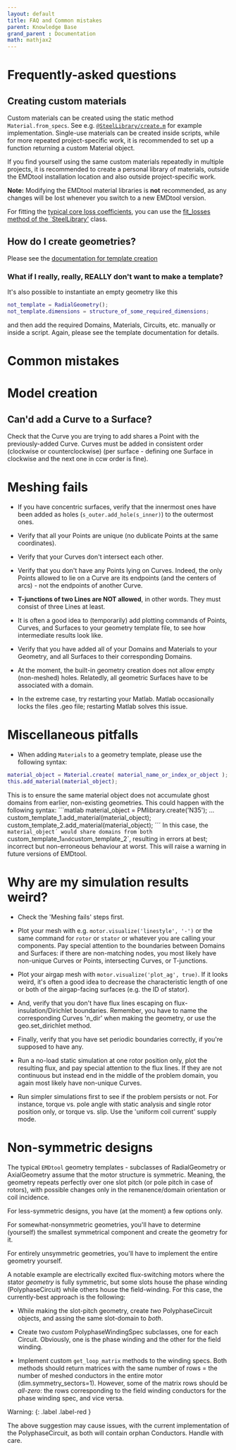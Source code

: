 ```yaml
---
layout: default
title: FAQ and Common mistakes
parent: Knowledge Base
grand_parent : Documentation
math: mathjax2
---
```


# Frequently-asked questions

## Creating custom materials

Custom materials can be created using the static method `Material.from_specs`. See e.g. [`@SteelLibrary/create.m`](../../api/SteelLibrary.html) for example implementation. Single-use materials can be created inside scripts,
while for more repeated project-specific work, it is recommended to set up a function returning a custom Material object.

If you find yourself using the same custom materials repeatedly in multiple projects, it is recommended to create a personal library of materials, 
outside the EMDtool installation location and also outside project-specific work.

**Note:** Modifying the EMDtool material libraries is **not** recommended, as any changes will be lost whenever you switch to a new EMDtool version.

For fitting the [typical core loss coefficients](iron_losses.html), you can use the [fit_losses method of the `SteelLibrary'](../../api/SteelLibrary.html) class.

## How do I create geometries?

Please see the [documentation for template creation](../../documentation/templates/geometry_creation.html)

### What if I really, really, REALLY don't want to make a template?

It's also possible to instantiate an empty geometry like this

```matlab
not_template = RadialGeometry();
not_template.dimensions = structure_of_some_required_dimensions;
```

and then add the required Domains, Materials, Circuits, etc. manually or inside a script. Again, please see the template documentation for details.


# Common mistakes

# Model creation

## Can'd add a Curve to a Surface?

Check that the Curve you are trying to add shares a Point with the previously-added Curve. Curves must be added
in consistent order (clockwise or counterclockwise) (per surface - defining one Surface in clockwise and the next one in ccw order is fine).

# Meshing fails

* If you have concentric surfaces, verify that the innermost ones have
been added as holes (`s_outer.add_hole(s_inner)`) to the outermost ones.

* Verify that all your Points are unique (no dublicate Points at the same
coordinates).

* Verify that your Curves don't intersect each other.

* Verify that you don't have any Points lying on Curves. Indeed, the only
Points allowed to lie on a Curve are its endpoints (and the
centers of arcs) - not the endpoints of another Curve.

* **T-junctions of two Lines are NOT allowed**, in other words. They must
consist of three Lines at least.

* It is often a good idea to (temporarily) add plotting commands of
Points, Curves, and Surfaces to your geometry template file, to see how
intermediate results look like.

* Verify that you have added all of your Domains and Materials to your
Geometry, and all Surfaces to their corresponding Domains.

* At the moment, the built-in geometry creation does not allow empty (non-meshed) holes. Relatedly, all geometric Surfaces have to be associated with a domain.

* In the extreme case, try restarting your Matlab. Matlab occasionally
locks the files .geo file; restarting Matlab solves this issue.

# Miscellaneous pitfalls

* When adding `Materials` to a geometry template, please use the following syntax:
```matlab
material_object = Material.create( material_name_or_index_or_object );
this.add_material(material_object);
```
This is to ensure the same material object does not accumulate ghost domains from earlier, non-existing geometries. This could happen with the following syntax:
´´´matlab
material_object = PMlibrary.create('N35');
...
custom_template_1.add_material(material_object);
custom_template_2.add_material(material_object);
´´´
In this case, the `material_object´ would share domains from both `custom_template_1` and `custom_template_2`, resulting in errors at best; incorrect but non-erroneous behaviour at worst. This will
raise a warning in future versions of EMDtool.



# Why are my simulation results weird?

* Check the 'Meshing fails' steps first.

* Plot your mesh with e.g. `motor.visualize('linestyle', '-')` or the same
command for `rotor` or `stator` or whatever you are calling your
components. Pay special attention to the boundaries between Domains and
Surfaces: if there are non-matching nodes, you most likely have
non-unique Curves or Points, intersecting Curves, or T-junctions.

* Plot your airgap mesh with `motor.visualize('plot_ag', true)`. If it
looks weird, it's often a good idea to decrease the characteristic length
of one or both of the airgap-facing surfaces (e.g. the ID of stator).

* And, verify that you don't have flux lines escaping on
flux-insulation/Dirichlet boundaries. Remember, you have to name the
corresponding Curves 'n_dir' when making the geometry, or use the
geo.set_dirichlet method.

* Finally, verify that you have set periodic boundaries correctly, if
you're supposed to have any.

* Run a no-load static simulation at one rotor position only, plot
the resulting flux, and pay special attention to the flux lines. If they
are not continuous but instead end in the middle of the problem domain,
you again most likely have non-unique Curves.

* Run simpler simulations first to see if the problem persists or not.
For instance, torque vs. pole angle with static analysis and single rotor
position only, or torque vs. slip. Use the 'uniform coil current' supply
mode.

# Non-symmetric designs

The typical `EMDtool` geometry templates - subclasses of RadialGeometry
or AxialGeometry assume that the motor structure is symmetric. Meaning,
the geometry repeats perfectly over one slot pitch (or pole pitch in case
of rotors), with possible changes only in the remanence/domain
orientation or coil incidence.

For less-symmetric designs, you have (at the moment) a few options only.

For somewhat-nonsymmetric geometries, you'll have to determine (yourself)
the smallest symmetrical component and create the geometry for it.

For entirely unsymmetric geometries, you'll have to implement the entire
geometry yourself.

A notable example are electrically excited flux-switching motors where the stator
_geometry_ is fully symmetric, but some slots house the phase winding
(PolyphaseCircuit) while others house the field-winding. For this case,
the currently-best approach is the following:

* While making the slot-pitch geometry, create *two* PolyphaseCircuit
objects, and assing the same slot-domain to _both_. 

* Create two _custom_ PolyphaseWindingSpec subclasses, one for each
Circuit. Obviously, one is the phase winding and the other for the field
winding.

* Implement custom `get_loop_matrix` methods to the winding specs. Both
methods should return matrices with the same number of rows = the number
of meshed conductors in the entire motor (dim.symmetry_sectors=1).
However, some of the matrix rows should be *all-zero*: the rows
corresponding to the field winding conductors for the phase winding spec,
and vice versa.

Warning:
{: .label .label-red }

The above suggestion may cause issues, with the current implementation of the PolyphaseCircuit, as both will contain orphan Conductors. Handle with care.